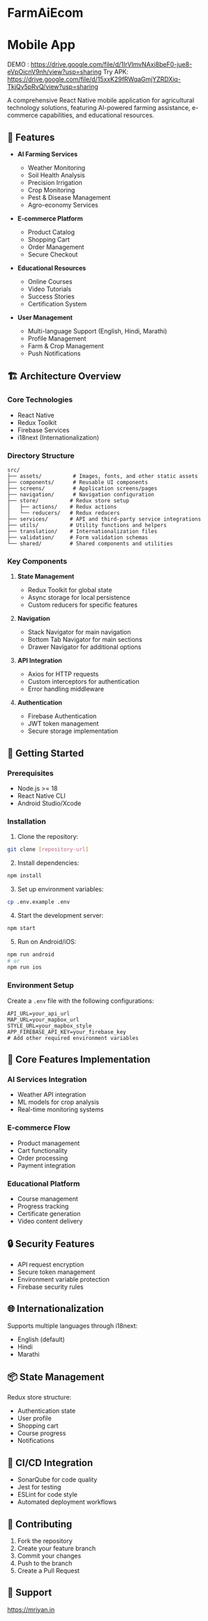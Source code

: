 # FarmAiEcom
#  Mobile App

DEMO : https://drive.google.com/file/d/1IrVlmvNAxi8beF0-jue8-eVpOicnV9nh/view?usp=sharing
Try APK: https://drive.google.com/file/d/15xxK29fRWqaGmjYZRDXiq-TkjQy5pRvQ/view?usp=sharing

A comprehensive React Native mobile application for agricultural technology solutions, featuring AI-powered farming assistance, e-commerce capabilities, and educational resources.

## 🌟 Features

- **AI Farming Services**
  - Weather Monitoring
  - Soil Health Analysis
  - Precision Irrigation
  - Crop Monitoring
  - Pest & Disease Management
  - Agro-economy Services

- **E-commerce Platform**
  - Product Catalog
  - Shopping Cart
  - Order Management
  - Secure Checkout

- **Educational Resources**
  - Online Courses
  - Video Tutorials
  - Success Stories
  - Certification System

- **User Management**
  - Multi-language Support (English, Hindi, Marathi)
  - Profile Management
  - Farm & Crop Management
  - Push Notifications

## 🏗 Architecture Overview

### Core Technologies
- React Native
- Redux Toolkit
- Firebase Services
- i18next (Internationalization)

### Directory Structure
```
src/
├── assets/          # Images, fonts, and other static assets
├── components/      # Reusable UI components
├── screens/         # Application screens/pages
├── navigation/      # Navigation configuration
├── store/          # Redux store setup
│   ├── actions/    # Redux actions
│   └── reducers/   # Redux reducers
├── services/       # API and third-party service integrations
├── utils/          # Utility functions and helpers
├── translation/    # Internationalization files
├── validation/     # Form validation schemas
└── shared/         # Shared components and utilities
```

### Key Components

1. **State Management**
   - Redux Toolkit for global state
   - Async storage for local persistence
   - Custom reducers for specific features

2. **Navigation**
   - Stack Navigator for main navigation
   - Bottom Tab Navigator for main sections
   - Drawer Navigator for additional options

3. **API Integration**
   - Axios for HTTP requests
   - Custom interceptors for authentication
   - Error handling middleware

4. **Authentication**
   - Firebase Authentication
   - JWT token management
   - Secure storage implementation

## 🚀 Getting Started

### Prerequisites
- Node.js >= 18
- React Native CLI
- Android Studio/Xcode

### Installation

1. Clone the repository:
```bash
git clone [repository-url]
```

2. Install dependencies:
```bash
npm install
```

3. Set up environment variables:
```bash
cp .env.example .env
```

4. Start the development server:
```bash
npm start
```

5. Run on Android/iOS:
```bash
npm run android
# or
npm run ios
```

### Environment Setup

Create a `.env` file with the following configurations:
```env
API_URL=your_api_url
MAP_URL=your_mapbox_url
STYLE_URL=your_mapbox_style
APP_FIREBASE_API_KEY=your_firebase_key
# Add other required environment variables
```

## 📱 Core Features Implementation

### AI Services Integration
- Weather API integration
- ML models for crop analysis
- Real-time monitoring systems

### E-commerce Flow
- Product management
- Cart functionality
- Order processing
- Payment integration

### Educational Platform
- Course management
- Progress tracking
- Certificate generation
- Video content delivery

## 🔒 Security Features

- API request encryption
- Secure token management
- Environment variable protection
- Firebase security rules

## 🌐 Internationalization

Supports multiple languages through i18next:
- English (default)
- Hindi
- Marathi

## 📦 State Management

Redux store structure:
- Authentication state
- User profile
- Shopping cart
- Course progress
- Notifications

## 🔄 CI/CD Integration

- SonarQube for code quality
- Jest for testing
- ESLint for code style
- Automated deployment workflows

## 📝 Contributing

1. Fork the repository
2. Create your feature branch
3. Commit your changes
4. Push to the branch
5. Create a Pull Request

## 🤝 Support
https://mriyan.in
